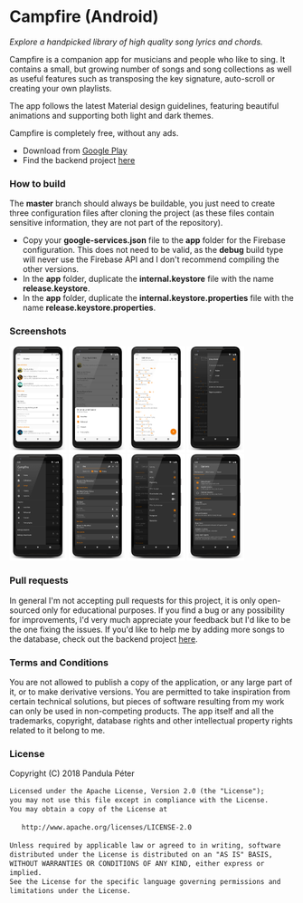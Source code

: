 # Campfire (Android)
*Explore a handpicked library of high quality song lyrics and chords.*

Campfire is a companion app for musicians and people who like to sing. It contains a small, but growing number of songs and song collections as well as useful features such as transposing the key signature, auto-scroll or creating your own playlists.

The app follows the latest Material design guidelines, featuring beautiful animations and supporting both light and dark themes. 

Campfire is completely free, without any ads.

* Download from [Google Play](https://play.google.com/apps/testing/com.pandulapeter.campfire)
* Find the backend project [here](https://github.com/pandulapeter/campfire-backend)

### How to build
The **master** branch should always be buildable, you just need to create three configuration files after cloning the project (as these files contain sensitive information, they are not part of the repository).

*  Copy your **google-services.json** file to the **app** folder for the Firebase configuration. This does not need to be valid, as the **debug** build type will never use the Firebase API and I don't recommend compiling the other versions.
*  In the **app** folder, duplicate the **internal.keystore** file with the name **release.keystore**.
*  In the **app** folder, duplicate the **internal.keystore.properties** file with the name **release.keystore.properties**.

### Screenshots
<img src="screenshots/01.png" width="20%" /> <img src="screenshots/02.png" width="20%" />
<img src="screenshots/03.png" width="20%" /> <img src="screenshots/04.png" width="20%" />
<img src="screenshots/05.png" width="20%" /> <img src="screenshots/06.png" width="20%" />
<img src="screenshots/07.png" width="20%" /> <img src="screenshots/08.png" width="20%" />

### Pull requests
In general I'm not accepting pull requests for this project, it is only open-sourced only for educational purposes. If you find a bug or any possibility for improvements, I'd very much appreciate your feedback but I'd like to be the one fixing the issues. If you'd like to help me by adding more songs to the database, check out the backend project [here](https://github.com/pandulapeter/campfire-backend).

### Terms and Conditions
You are not allowed to publish a copy of the application, or any large part of it, or to make derivative versions. You are permitted to take inspiration from certain technical solutions, but pieces of software resulting from my work can only be used in non-competing products. The app itself and all the trademarks, copyright, database rights and other intellectual property rights related to it belong to me.

### License
Copyright (C) 2018 Pandula Péter

    Licensed under the Apache License, Version 2.0 (the "License");
    you may not use this file except in compliance with the License.
    You may obtain a copy of the License at

       http://www.apache.org/licenses/LICENSE-2.0

    Unless required by applicable law or agreed to in writing, software
    distributed under the License is distributed on an "AS IS" BASIS,
    WITHOUT WARRANTIES OR CONDITIONS OF ANY KIND, either express or implied.
    See the License for the specific language governing permissions and
    limitations under the License. 